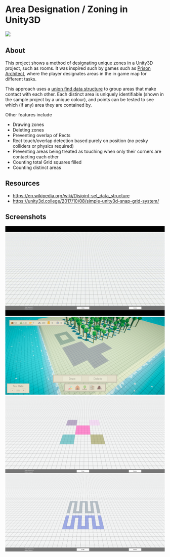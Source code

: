 # Area Designation / Zoning in Unity3D

![](https://github.com/w-parsons/unity3d-zoning/blob/main/media/ingame.gif)

## About
This project shows a method of designating unique zones in a Unity3D project, such as rooms. It was inspired such by games such as [Prison Architect](https://prisonarchitect.paradoxwikis.com/Room), where the player designates areas in the in game map for different tasks.

This approach uses a [union find data structure](https://en.wikipedia.org/wiki/Disjoint-set_data_structure) to group areas that make contact with each other. Each distinct area is uniquely identifiable (shown in the sample project by a unique colour), and points can be tested to see which (if any) area they are contained by.

Other features include
- Drawing zones
- Deleting zones
- Preventing overlap of Rects
- Rect touch/overlap detection based purely on position (no pesky colliders or physics required)
- Preventing areas being treated as touching when only their corners are contacting each other
- Counting total Grid squares filled
- Counting distinct areas

## Resources
- https://en.wikipedia.org/wiki/Disjoint-set_data_structure
- https://unity3d.college/2017/10/08/simple-unity3d-snap-grid-system/

## Screenshots
![](https://github.com/w-parsons/unity3d-zoning/blob/main/media/sampleproject.gif)
![](https://github.com/w-parsons/unity3d-zoning/blob/main/media/ingamescreenshot.png)
![](https://github.com/w-parsons/unity3d-zoning/blob/main/media/screen1.png)
![](https://github.com/w-parsons/unity3d-zoning/blob/main/media/screen2.png)
